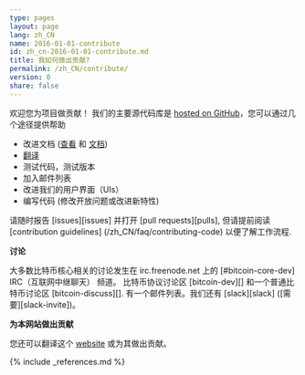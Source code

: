```yaml
---
type: pages
layout: page
lang: zh_CN
name: 2016-01-01-contribute
id: zh_cn-2016-01-01-contribute.md
title: 我如何做出贡献?
permalink: /zh_CN/contribute/
version: 0
share: false
---
```


欢迎您为项目做贡献！
我们的主要源代码库是 [hosted on GitHub](https://github.com/bitcoin/bitcoin/)，您可以通过几个途径提供帮助 

  - 改进文档 ([查看][README.md] 和  [文档][doc])
  - [翻译][translation_process.md] 
  - 测试代码，测试版本
  - 加入邮件列表
  - 改进我们的用户界面（UIs）
  - 编写代码 (修改开放问题或改进新特性)
  
请随时报告 [issues][issues] 并打开 [pull requests][pulls], 但请提前阅读 [contribution guidelines] (/zh_CN/faq/contributing-code)  以便了解工作流程.

**讨论**

大多数比特币核心相关的讨论发生在 irc.freenode.net 上的 [#bitcoin-core-dev] IRC（互联网中继聊天） 频道。
比特币协议讨论区 [bitcoin-dev][] 和一个普通比特币讨论区 [bitcoin-discuss][].
有一个邮件列表。我们还有 [slack][slack] ([需要][slack-invite])。

**为本网站做出贡献**

您还可以翻译这个 [website][website-contrib] 或为其做出贡献。

[README.md]: https://github.com/bitcoin/bitcoin/blob/master/README.md
[doc]: https://github.com/bitcoin/bitcoin/tree/master/doc
[translation_process.md]: https://github.com/bitcoin/bitcoin/blob/master/doc/translation_process.md
[website-contrib]: https://github.com/bitcoin-core/website/blob/gh-pages/README.md

{% include _references.md %}
